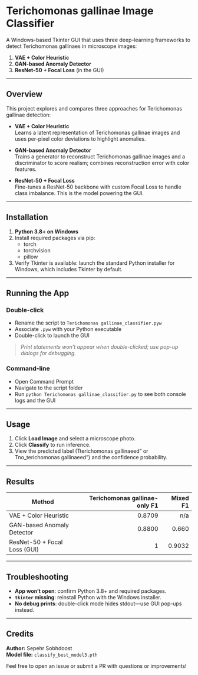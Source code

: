 # Terichomonas gallinae Image Classifier

A Windows-based Tkinter GUI that uses three deep-learning frameworks to detect Terichomonas gallinaes in microscope images:

1. **VAE + Color Heuristic**  
2. **GAN-based Anomaly Detector**  
3. **ResNet-50 + Focal Loss** (in the GUI)

---

## Overview

This project explores and compares three approaches for Terichomonas gallinae detection:

- **VAE + Color Heuristic**  
  Learns a latent representation of Terichomonas gallinae images and uses per-pixel color deviations to highlight anomalies.

- **GAN-based Anomaly Detector**  
  Trains a generator to reconstruct Terichomonas gallinae images and a discriminator to score realism; combines reconstruction error with color features.

- **ResNet-50 + Focal Loss**  
  Fine-tunes a ResNet-50 backbone with custom Focal Loss to handle class imbalance. This is the model powering the GUI.

---

## Installation

1. **Python 3.8+ on Windows**  
2. Install required packages via pip:  
   - torch  
   - torchvision  
   - pillow  
3. Verify Tkinter is available: launch the standard Python installer for Windows, which includes Tkinter by default.  

---

## Running the App

### Double-click

- Rename the script to `Terichomonas gallinae_classifier.pyw`  
- Associate `.pyw` with your Python executable  
- Double-click to launch the GUI

> _Print statements won’t appear when double-clicked; use pop-up dialogs for debugging._

### Command-line

- Open Command Prompt  
- Navigate to the script folder  
- Run `python Terichomonas gallinae_classifier.py` to see both console logs and the GUI

---

## Usage

1. Click **Load Image** and select a microscope photo.  
2. Click **Classify** to run inference.  
3. View the predicted label (Tterichomonas gallinaeed” or Tno_terichomonas gallinaeed”) and the confidence probability.

---

## Results

| Method                       | Terichomonas gallinae-only F1 | Mixed F1  |
|------------------------------|-------------:|----------:|
| VAE + Color Heuristic        |      0.8709  |      n/a  |
| GAN-based Anomaly Detector   |      0.8800  |     0.660 |
| ResNet-50 + Focal Loss (GUI) |      1  |      0.9032  |

---

## Troubleshooting

- **App won’t open**: confirm Python 3.8+ and required packages.  
- **`tkinter` missing**: reinstall Python with the Windows installer.  
- **No debug prints**: double-click mode hides stdout—use GUI pop-ups instead.

---

## Credits

**Author:** Sepehr Sobhdoost  
**Model file:** `classify_best_model3.pth`  

Feel free to open an issue or submit a PR with questions or improvements!

